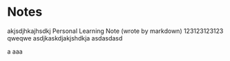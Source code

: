 # Notes
akjsdjhkajhsdkj
Personal Learning Note (wrote by markdown)
123123123123
qweqwe
asdjkaskdjakjshdkja
asdasdasd




a
aaa
